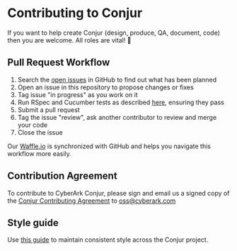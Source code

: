 # Contributing to Conjur

If you want to help create Conjur (design, produce, QA, document, code) then you are welcome. All roles are vital! :pray:

## Pull Request Workflow

1. Search the [open issues][waffle] in GitHub to find out what has been planned
2. Open an issue in this repository to propose changes or fixes
3. Tag issue "in progress" as you work on it
4. Run RSpec and Cucumber tests as described [here][tests], ensuring they pass
5. Submit a pull request
6. Tag the issue "review", ask another contributor to review and merge your code
7. Close the issue

Our [Waffle.io][waffle] is synchronized with GitHub and helps you navigate this workflow more easily.

## Contribution Agreement
To contribute to CyberArk Conjur, please sign and email us a signed copy of the [Conjur Contributing Agreement](https://github.com/cyberark/conjur/Contributing_OSS/CyberArk_Open_Source_Contributor_Agreement.rtf) to <a href="oss@cyberark.com">oss@cyberark.com</a>

## Style guide

Use [this guide][style] to maintain consistent style across the Conjur
project.

[style]: STYLE.md
[tests]: README.md#Testing
[waffle]: https://waffle.io/cyberark/conjur
